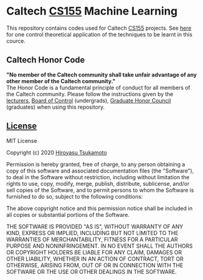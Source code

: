 # Caltech [CS155](http://www.yisongyue.com/courses/cs155/2020_winter/) Machine Learning
This repository contains codes used for Caltech [CS155](http://www.yisongyue.com/courses/cs155/2020_winter/) projects. See [here](https://github.com/AstroHiro/ncm) for one control theoretical application of the techniques to be learnt in this cource.
## Caltech Honor Code
**"No member of the Caltech community shall take unfair advantage of any other member of the Caltech community."**\
The Honor Code is a fundamental principle of conduct for all members of the Caltech community. 
Please follow the instructions given by the [lecturers](http://www.yisongyue.com/courses/cs155/2020_winter/), [Board of Control](https://deans.caltech.edu/HonorCode) (undergrads), [Graduate Honor Council](https://www.gradoffice.caltech.edu/current/community-standards/honor-code) (graduates) when using this repository.
## [License](https://github.com/AstroHiro/CS155/blob/master/LICENSE.txt)
MIT License

Copyright (c) 2020 [Hiroyasu Tsukamoto](https://hirotsukamoto.com/)

Permission is hereby granted, free of charge, to any person obtaining a copy
of this software and associated documentation files (the "Software"), to deal
in the Software without restriction, including without limitation the rights
to use, copy, modify, merge, publish, distribute, sublicense, and/or sell
copies of the Software, and to permit persons to whom the Software is
furnished to do so, subject to the following conditions:

The above copyright notice and this permission notice shall be included in all
copies or substantial portions of the Software.

THE SOFTWARE IS PROVIDED "AS IS", WITHOUT WARRANTY OF ANY KIND, EXPRESS OR
IMPLIED, INCLUDING BUT NOT LIMITED TO THE WARRANTIES OF MERCHANTABILITY,
FITNESS FOR A PARTICULAR PURPOSE AND NONINFRINGEMENT. IN NO EVENT SHALL THE
AUTHORS OR COPYRIGHT HOLDERS BE LIABLE FOR ANY CLAIM, DAMAGES OR OTHER
LIABILITY, WHETHER IN AN ACTION OF CONTRACT, TORT OR OTHERWISE, ARISING FROM,
OUT OF OR IN CONNECTION WITH THE SOFTWARE OR THE USE OR OTHER DEALINGS IN THE
SOFTWARE.
